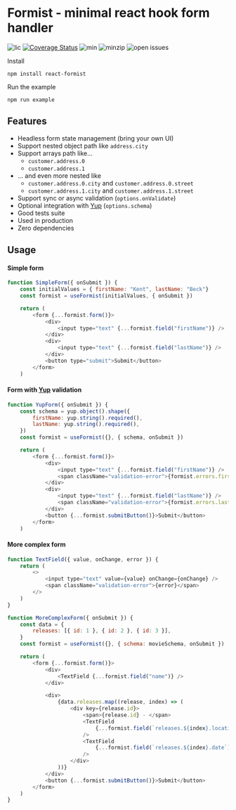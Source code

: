 # Formist - minimal react hook form handler

![lic](https://badgen.net/npm/license/react-formist) [![Coverage Status](https://coveralls.io/repos/github/iacoware/react-formist/badge.svg?branch=master)](https://coveralls.io/github/iacoware/react-formist?branch=master) ![min](https://badgen.net/bundlephobia/min/react-formist) ![minzip](https://badgen.net/bundlephobia/minzip/react-formist) ![open issues](https://badgen.net/github/open-issues/iacoware/react-formist)

Install

`npm install react-formist`

Run the example

`npm run example`

## Features

-   Headless form state management (bring your own UI)
-   Support nested object path like `address.city`
-   Support arrays path like...
    -   `customer.address.0`
    -   `customer.address.1`
-   ... and even more nested like
    -   `customer.address.0.city` and `customer.address.0.street`
    -   `customer.address.1.city` and `customer.address.1.street`
-   Support sync or async validation (`options.onValidate`)
-   Optional integration with [Yup](https://github.com/jquense/yup) (`options.schema`)
-   Good tests suite
-   Used in production
-   Zero dependencies

## Usage

#### Simple form

```js
function SimpleForm({ onSubmit }) {
    const initialValues = { firstName: "Kent", lastName: "Beck"}
    const formist = useFormist(initialValues, { onSubmit })

    return (
        <form {...formist.form()}>
            <div>
                <input type="text" {...formist.field("firstName")} />
            </div>
            <div>
                <input type="text" {...formist.field("lastName")} />
            </div>
            <button type="submit">Submit</button>
        </form>
    )
```

#### Form with [Yup](https://github.com/jquense/yup) validation

```js
function YupForm({ onSubmit }) {
    const schema = yup.object().shape({
        firstName: yup.string().required(),
        lastName: yup.string().required(),
    })
    const formist = useFormist({}, { schema, onSubmit })

    return (
        <form {...formist.form()}>
            <div>
                <input type="text" {...formist.field("firstName")} />
                <span className="validation-error">{formist.errors.firstName}</span>
            </div>
            <div>
                <input type="text" {...formist.field("lastName")} />
                <span className="validation-error">{formist.errors.lastName}</span>
            </div>
            <button {...formist.submitButton()}>Submit</button>
        </form>
    )
```

#### More complex form

```js
function TextField({ value, onChange, error }) {
    return (
        <>
            <input type="text" value={value} onChange={onChange} />
            <span className="validation-error">{error}</span>
        </>
    )
}

function MoreComplexForm({ onSubmit }) {
    const data = {
        releases: [{ id: 1 }, { id: 2 }, { id: 3 }],
    }
    const formist = useFormist({}, { schema: movieSchema, onSubmit })

    return (
        <form {...formist.form()}>
            <div>
                <TextField {...formist.field("name")} />
            </div>

            <div>
                {data.releases.map((release, index) => (
                    <div key={release.id}>
                        <span>{release.id} - </span>
                        <TextField
                            {...formist.field(`releases.${index}.location`)}
                        />
                        <TextField
                            {...formist.field(`releases.${index}.date`)}
                        />
                    </div>
                ))}
            </div>
            <button {...formist.submitButton()}>Submit</button>
        </form>
    )
}
```
